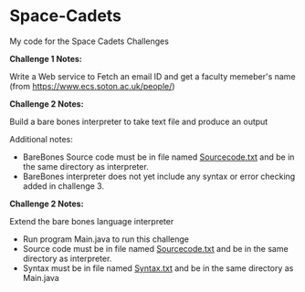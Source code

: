 # Space-Cadets
My code for the Space Cadets Challenges

**Challenge 1 Notes:**

Write a Web service to Fetch an email ID and get a faculty memeber's name (from https://www.ecs.soton.ac.uk/people/)


**Challenge 2 Notes:**

Build a bare bones interpreter to take text file and produce an output

Additional notes:
 - BareBones Source code must be in file named [Sourcecode.txt](https://github.com/OlivandoGit/Space-Cadets/blob/master/Challenge2/Sourcecode.txt) and be in the same directory as interpreter.
 - BareBones interpreter does not yet include any syntax or error checking added in challenge 3.

**Challenge 2 Notes:**

Extend the bare bones language interpreter

 - Run program Main.java to run this challenge
 - Source code must be in file named [Sourcecode.txt](https://github.com/OlivandoGit/Space-Cadets/blob/master/Challenge3/Sourcecode.txt) and be in the same directory as interpreter.
 - Syntax must be in file named [Syntax.txt](https://github.com/OlivandoGit/Space-Cadets/blob/master/Challenge3/Syntax.txt) and be in the same directory as Main.java